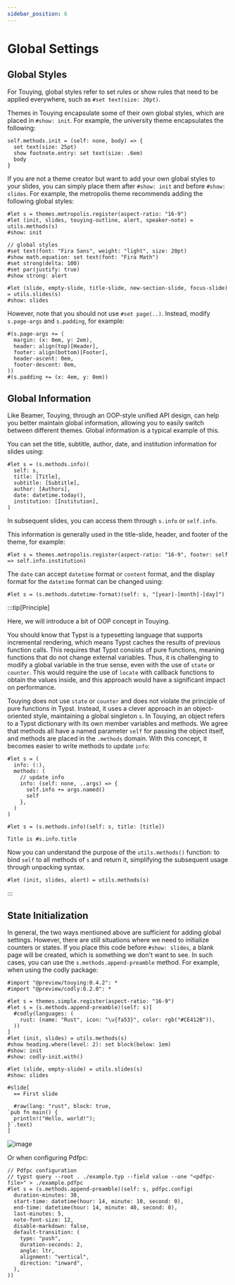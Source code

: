 ```yaml
---
sidebar_position: 6
---
```


# Global Settings

## Global Styles

For Touying, global styles refer to set rules or show rules that need to be applied everywhere, such as `#set text(size: 20pt)`.

Themes in Touying encapsulate some of their own global styles, which are placed in `#show: init`. For example, the university theme encapsulates the following:

```typst
self.methods.init = (self: none, body) => {
  set text(size: 25pt)
  show footnote.entry: set text(size: .6em)
  body
}
```

If you are not a theme creator but want to add your own global styles to your slides, you can simply place them after `#show: init` and before `#show: slides`. For example, the metropolis theme recommends adding the following global styles:

```typst
#let s = themes.metropolis.register(aspect-ratio: "16-9")
#let (init, slides, touying-outline, alert, speaker-note) = utils.methods(s)
#show: init

// global styles
#set text(font: "Fira Sans", weight: "light", size: 20pt)
#show math.equation: set text(font: "Fira Math")
#set strong(delta: 100)
#set par(justify: true)
#show strong: alert

#let (slide, empty-slide, title-slide, new-section-slide, focus-slide) = utils.slides(s)
#show: slides
```

However, note that you should not use `#set page(..)`. Instead, modify `s.page-args` and `s.padding`, for example:

```typst
#(s.page-args += (
  margin: (x: 0em, y: 2em),
  header: align(top)[Header],
  footer: align(bottom)[Footer],
  header-ascent: 0em,
  footer-descent: 0em,
))
#(s.padding += (x: 4em, y: 0em))
```

## Global Information

Like Beamer, Touying, through an OOP-style unified API design, can help you better maintain global information, allowing you to easily switch between different themes. Global information is a typical example of this.

You can set the title, subtitle, author, date, and institution information for slides using:

```typst
#let s = (s.methods.info)(
  self: s,
  title: [Title],
  subtitle: [Subtitle],
  author: [Authors],
  date: datetime.today(),
  institution: [Institution],
)
```

In subsequent slides, you can access them through `s.info` or `self.info`.

This information is generally used in the title-slide, header, and footer of the theme, for example:

```typst
#let s = themes.metropolis.register(aspect-ratio: "16-9", footer: self => self.info.institution)
```

The `date` can accept `datetime` format or `content` format, and the display format for the `datetime` format can be changed using:

```typst
#let s = (s.methods.datetime-format)(self: s, "[year]-[month]-[day]")
```

:::tip[Principle]

Here, we will introduce a bit of OOP concept in Touying.

You should know that Typst is a typesetting language that supports incremental rendering, which means Typst caches the results of previous function calls. This requires that Typst consists of pure functions, meaning functions that do not change external variables. Thus, it is challenging to modify a global variable in the true sense, even with the use of `state` or `counter`. This would require the use of `locate` with callback functions to obtain the values inside, and this approach would have a significant impact on performance.

Touying does not use `state` or `counter` and does not violate the principle of pure functions in Typst. Instead, it uses a clever approach in an object-oriented style, maintaining a global singleton `s`. In Touying, an object refers to a Typst dictionary with its own member variables and methods. We agree that methods all have a named parameter `self` for passing the object itself, and methods are placed in the `.methods` domain. With this concept, it becomes easier to write methods to update `info`:

```typst
#let s = (
  info: (:),
  methods: (
    // update info
    info: (self: none, ..args) => {
      self.info += args.named()
      self
    },
  )
)

#let s = (s.methods.info)(self: s, title: [title])

Title is #s.info.title
```

Now you can understand the purpose of the `utils.methods()` function: to bind `self` to all methods of `s` and return it, simplifying the subsequent usage through unpacking syntax.

```typst
#let (init, slides, alert) = utils.methods(s)
```
:::

## State Initialization

In general, the two ways mentioned above are sufficient for adding global settings. However, there are still situations where we need to initialize counters or states. If you place this code before `#show: slides`, a blank page will be created, which is something we don't want to see. In such cases, you can use the `s.methods.append-preamble` method. For example, when using the codly package:

```typst
#import "@preview/touying:0.4.2": *
#import "@preview/codly:0.2.0": *

#let s = themes.simple.register(aspect-ratio: "16-9")
#let s = (s.methods.append-preamble)(self: s)[
  #codly(languages: (
    rust: (name: "Rust", icon: "\u{fa53}", color: rgb("#CE412B")),
  ))
]
#let (init, slides) = utils.methods(s)
#show heading.where(level: 2): set block(below: 1em)
#show: init
#show: codly-init.with()

#let (slide, empty-slide) = utils.slides(s)
#show: slides

#slide[
  == First slide

  #raw(lang: "rust", block: true,
`pub fn main() {
  println!("Hello, world!");
}`.text)
]
```

![image](https://github.com/touying-typ/touying/assets/34951714/0be2fbaf-cc03-4776-932f-259503d5e23a)

Or when configuring Pdfpc:

```typst
// Pdfpc configuration
// typst query --root . ./example.typ --field value --one "<pdfpc-file>" > ./example.pdfpc
#let s = (s.methods.append-preamble)(self: s, pdfpc.config(
  duration-minutes: 30,
  start-time: datetime(hour: 14, minute: 10, second: 0),
  end-time: datetime(hour: 14, minute: 40, second: 0),
  last-minutes: 5,
  note-font-size: 12,
  disable-markdown: false,
  default-transition: (
    type: "push",
    duration-seconds: 2,
    angle: ltr,
    alignment: "vertical",
    direction: "inward",
  ),
))
```